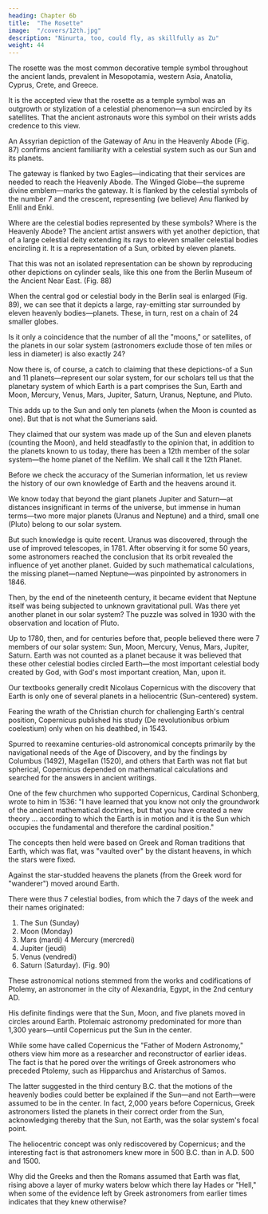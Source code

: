 ```yaml
---
heading: Chapter 6b
title:  "The Rosette"
image:  "/covers/12th.jpg"
description: "Ninurta, too, could fly, as skillfully as Zu"
weight: 44
---
```



The rosette was the most common decorative temple symbol throughout the ancient lands, prevalent in Mesopotamia, western Asia, Anatolia, Cyprus, Crete, and Greece. 

It is the accepted view that the rosette as a temple symbol was an outgrowth or stylization of a celestial phenomenon—a sun encircled by its satellites. That the ancient astronauts wore this symbol on their wrists adds credence to this view.

An Assyrian depiction of the Gateway of Anu in the Heavenly Abode (Fig. 87) confirms ancient familiarity with a celestial system such as our Sun and its planets. 

The gateway is flanked by two Eagles—indicating that their services are needed to reach the Heavenly Abode. The Winged Globe—the supreme divine emblem—marks the gateway. It is flanked by the celestial symbols of the number 7 and the crescent, representing (we believe) Anu flanked by Enlil and Enki.

Where are the celestial bodies represented by these symbols? Where is the Heavenly Abode? The ancient artist answers with yet another depiction, that of a large celestial deity extending its rays to eleven smaller celestial bodies encircling it. It is a representation of a Sun, orbited by eleven planets.

That this was not an isolated representation can be shown by reproducing other depictions on cylinder seals, like this one from the Berlin Museum of the Ancient Near East. (Fig. 88)

<!-- Illustration:
Gateway of Anu on Cylinder Seal -->


When the central god or celestial body in the Berlin seal is enlarged (Fig. 89), we can see that it depicts a large, ray-emitting star surrounded by eleven heavenly bodies—planets. These, in turn, rest on a chain of 24 smaller globes. 

Is it only a coincidence that the number of all the "moons," or satellites, of the planets
in our solar system (astronomers exclude those of ten miles or less in diameter) is
also exactly 24?

<!-- Illustration:
View of Central Celestial Body -->

Now there is, of course, a catch to claiming that these depictions-of a Sun and 11 planets—represent our solar system, for our scholars tell us that the planetary system of which Earth is a part comprises the Sun, Earth and Moon, Mercury, Venus, Mars, Jupiter, Saturn, Uranus, Neptune, and Pluto. 

This adds up to the Sun and only ten planets (when the Moon is counted as one). But that is not what the Sumerians said. 

They claimed that our system was made up of the Sun and eleven planets (counting the Moon), and held steadfastly to the opinion that, in addition to the planets known to us today, there has been a 12th member of the solar system—the home planet of the Nefilim.
We shall call it the 12th Planet.


Before we check the accuracy of the Sumerian information, let us review the history of our own knowledge of Earth and the heavens around it. 

We know today that beyond the giant planets Jupiter and Saturn—at distances insignificant in terms of the universe, but immense in human terms—two more major planets (Uranus and Neptune) and a third, small one (Pluto) belong to our solar system. 

But such knowledge is quite recent. Uranus was discovered, through the use of improved telescopes, in 1781. After observing it for some 50 years, some astronomers reached the conclusion that its orbit revealed the influence of yet another planet. Guided by such mathematical calculations, the missing planet—named Neptune—was pinpointed by astronomers in 1846. 

Then, by the end of the nineteenth century, it became evident that Neptune itself was being subjected to unknown gravitational pull. Was there yet another planet in our solar system? The puzzle was solved in 1930 with the observation and location of Pluto.

Up to 1780, then, and for centuries before that, people believed there were 7 members of our solar system: Sun, Moon, Mercury, Venus, Mars, Jupiter, Saturn. Earth was not counted as a planet because it was believed that these other celestial bodies circled Earth—the most important celestial body created by God, with God's most important creation, Man, upon it. 

Our textbooks generally credit Nicolaus Copernicus with the discovery that Earth is only one of several planets in a heliocentric (Sun-centered) system.

Fearing the wrath of the Christian church for challenging Earth's central position, Copernicus published his study (De revolutionibus orbium coelestium) only when on his deathbed, in 1543.

Spurred to reexamine centuries-old astronomical concepts primarily by the navigational needs of the Age of Discovery, and by the findings by Columbus (1492), Magellan (1520), and others that Earth was not flat but spherical, Copernicus depended on mathematical calculations and searched for the answers in ancient writings. 

One of the few churchmen who supported Copernicus, Cardinal Schonberg, wrote to him in 1536: "I have learned that you know not only the groundwork of the ancient mathematical doctrines, but that you have created a new theory … according to which the Earth is in motion and it is the Sun which occupies the fundamental and therefore the cardinal position."

The concepts then held were based on Greek and Roman traditions that Earth, which was flat, was "vaulted over" by the distant heavens, in which the stars were fixed. 

Against the star-studded heavens the planets (from the Greek word for "wanderer") moved around Earth. 

There were thus 7 celestial bodies, from which the 7 days of the week and their names originated: 

1. The Sun (Sunday)
2. Moon (Monday)
3. Mars (mardi)
4  Mercury (mercredi)
5. Jupiter (jeudi)
6. Venus (vendredi)
7. Saturn (Saturday). (Fig. 90)

<!-- Illustration:
The Vault of Heaven -->

These astronomical notions stemmed from the works and codifications of Ptolemy, an astronomer in the city of Alexandria, Egypt, in the 2nd century AD. 

His definite findings were that the Sun, Moon, and five planets moved in circles around Earth. Ptolemaic astronomy predominated for more than 1,300 years—until Copernicus put the Sun in the center.

While some have called Copernicus the "Father of Modern Astronomy," others view him more as a researcher and reconstructor of earlier ideas. The fact is that he pored over the writings of Greek astronomers who preceded Ptolemy, such as Hipparchus and Aristarchus of Samos. 

The latter suggested in the third century B.C. that the motions of the heavenly bodies could better be explained if the Sun—and not Earth—were assumed to be in the center. In fact, 2,000 years before Copernicus, Greek astronomers listed the planets in their correct order from the Sun, acknowledging thereby that the Sun, not Earth, was the solar system's focal point.

The heliocentric concept was only rediscovered by Copernicus; and the
interesting fact is that astronomers knew more in 500 B.C. than in A.D. 500 and
1500.

Why did the Greeks and then the Romans assumed that Earth was flat, rising above a layer of murky waters below which there lay Hades or "Hell," when some of the evidence left by Greek
astronomers from earlier times indicates that they knew otherwise?


